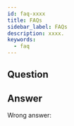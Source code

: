 ```yaml
---
id: faq-xxxx
title: FAQs
sidebar_label: FAQs
description: xxxx.
keywords:
  - faq
---
```


## Question

## Answer

<div className="hidden">
Wrong answer:

</div>
